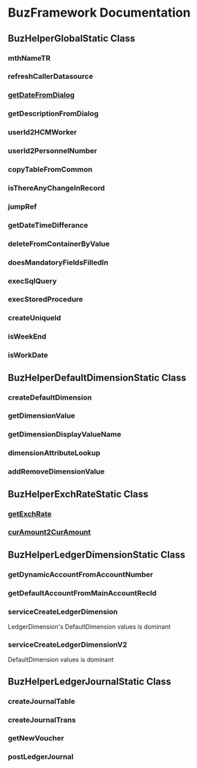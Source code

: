 # BuzFramework Documentation
## BuzHelperGlobalStatic Class
### mthNameTR
### refreshCallerDatasource
### [getDateFromDialog](https://github.com/BirlesikuzmanlarIT/BuzFrameworkXpp/wiki/getDateFromDialog)
### getDescriptionFromDialog
### userId2HCMWorker
### userId2PersonnelNumber
### copyTableFromCommon
### isThereAnyChangeInRecord
### jumpRef
### getDateTimeDifferance
### deleteFromContainerByValue
### doesMandatoryFieldsFilledIn
### execSqlQuery
### execStoredProcedure
### createUniqueId
### isWeekEnd
### isWorkDate

## BuzHelperDefaultDimensionStatic Class
### createDefaultDimension
### getDimensionValue
### getDimensionDisplayValueName
### dimensionAttributeLookup
### addRemoveDimensionValue

## BuzHelperExchRateStatic Class
### [getExchRate](https://github.com/BirlesikuzmanlarIT/BuzFrameworkXpp/wiki/GetExchRate)
### [curAmount2CurAmount](https://github.com/BirlesikuzmanlarIT/BuzFrameworkXpp/wiki/CurAmount2CurAmount)

## BuzHelperLedgerDimensionStatic Class
### getDynamicAccountFromAccountNumber
### getDefaultAccountFromMainAccountRecId
### serviceCreateLedgerDimension
LedgerDimension's DefaultDimension values is dominant
### serviceCreateLedgerDimensionV2
DefaultDimension values is dominant
## BuzHelperLedgerJournalStatic Class
### createJournalTable
### createJournalTrans
### getNewVoucher
### postLedgerJournal
